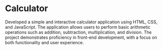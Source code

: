 # Calculator
Developed a simple and interactive calculator application using HTML, CSS, and JavaScript. The application allows users to perform basic arithmetic operations such as addition, subtraction, multiplication, and division. The project demonstrates proficiency in front-end development, with a focus on both functionality and user experience.
